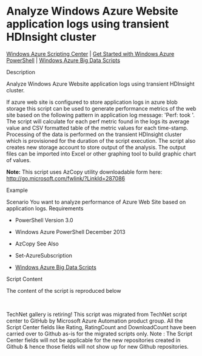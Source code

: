 ﻿Analyze Windows Azure Website application logs using transient HDInsight cluster
================================================================================

            

[Windows Azure Scripting Center](http://www.windowsazure.com/en-us/documentation/scripts) |
[Get Started with Windows Azure PowerShell](http://go.microsoft.com/fwlink/?linkid=320929&clcid=0x409) |
[Windows Azure Big Data Scripts](http://www.windowsazure.com/en-us/documentation/scripts/index/?solution=big-data&service=all)

Description

Analyze Windows Azure Website application logs using transient HDInsight cluster.


If azure web site is configured to store application logs in azure blob storage this script can be used to generate performance metrics of the web site based on the following pattern in application log message: 'Perf: <perfmetricname> took <number>'.
 The script will calculate for each perf metric found in the logs its average value and CSV formatted table of the metric values for each time-stamp. Processing of the data is performed on the transient HDInsight cluster which is provisioned for the duration
 of the script execution. The script also creates new storage account to store output of the analysis. The output files can be imported into Excel or other graphing tool to build graphic chart of values.


**Note:** This script uses AzCopy utility downloadable form here: http://go.microsoft.com/fwlink/?LinkId=287086

Example

Scenario
You want to analyze performance of Azure Web Site based on application logs.
Requirements

  *  PowerShell Version 3.0 
  *  Windows Azure PowerShell December 2013 
  *  AzCopy 
See Also

  *  Set-AzureSubscription 
  *  [Windows Azure Big Data Scripts](http://www.windowsazure.com/en-us/documentation/scripts/index/?solution=big-data&service=all)

Script Content

The content of the script is reproduced below

 

        
    
TechNet gallery is retiring! This script was migrated from TechNet script center to GitHub by Microsoft Azure Automation product group. All the Script Center fields like Rating, RatingCount and DownloadCount have been carried over to Github as-is for the migrated scripts only. Note : The Script Center fields will not be applicable for the new repositories created in Github & hence those fields will not show up for new Github repositories.
